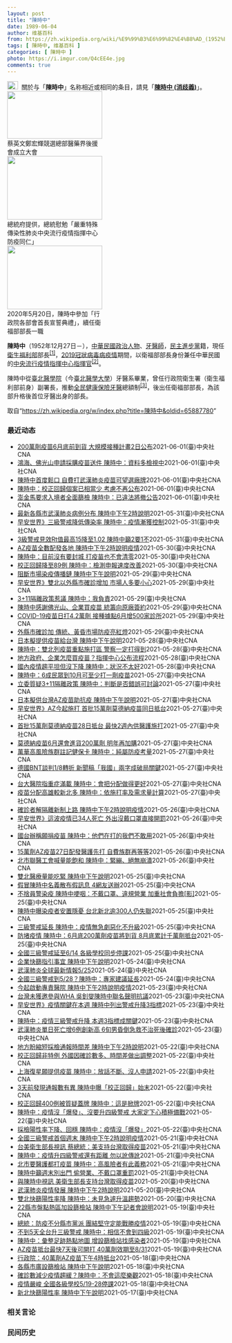 ```yaml
---
layout: post
title: "陳時中"
date: 1989-06-04
author: 维基百科
from: https://zh.wikipedia.org/wiki/%E9%99%B3%E6%99%82%E4%B8%AD_(1952%E5%B9%B4)
tags: [ 陳時中, 维基百科 ]
categories: [ 陳時中 ]
photo: https://i.imgur.com/Q4cEE4e.jpg
comments: true
---
```

<div class="mw-parser-output"><div id="noteTA-54dafe5e" class="noteTA"><div class="noteTA-group"><div data-noteta-group-source="module" data-noteta-group="Medicine"></div></div></div>
<div role="note" class="hatnote navigation-not-searchable"><a href="/wiki/Wikipedia:%E6%B6%88%E6%AD%A7%E4%B9%89" title="Wikipedia:消歧义"><img alt="Disambig gray.svg" src="//upload.wikimedia.org/wikipedia/commons/thumb/5/5f/Disambig_gray.svg/25px-Disambig_gray.svg.png" decoding="async" width="25" height="19" srcset="//upload.wikimedia.org/wikipedia/commons/thumb/5/5f/Disambig_gray.svg/38px-Disambig_gray.svg.png 1.5x, //upload.wikimedia.org/wikipedia/commons/thumb/5/5f/Disambig_gray.svg/50px-Disambig_gray.svg.png 2x" data-file-width="220" data-file-height="168"></a>&nbsp;&nbsp;關於与「<b>陳時中</b>」名称相近或相同的条目，請見「<b><a href="/wiki/%E9%99%B3%E6%99%82%E4%B8%AD_(%E6%B6%88%E6%AD%A7%E7%BE%A9)" class="mw-disambig" title="陳時中 (消歧義)">陳時中 (消歧義)</a></b>」。</div>

<div class="thumb tright"><div class="thumbinner" style="width:222px;"><a href="/wiki/File:%E9%84%AD%E5%AE%8F%E8%BC%9D%E8%88%87%E9%86%AB%E6%94%BF%E4%BA%BA%E5%A3%AB%E5%90%88%E7%85%A7.jpg" class="image"><img alt="" src="//upload.wikimedia.org/wikipedia/commons/thumb/e/e0/%E9%84%AD%E5%AE%8F%E8%BC%9D%E8%88%87%E9%86%AB%E6%94%BF%E4%BA%BA%E5%A3%AB%E5%90%88%E7%85%A7.jpg/220px-%E9%84%AD%E5%AE%8F%E8%BC%9D%E8%88%87%E9%86%AB%E6%94%BF%E4%BA%BA%E5%A3%AB%E5%90%88%E7%85%A7.jpg" decoding="async" width="220" height="110" class="thumbimage" srcset="//upload.wikimedia.org/wikipedia/commons/thumb/e/e0/%E9%84%AD%E5%AE%8F%E8%BC%9D%E8%88%87%E9%86%AB%E6%94%BF%E4%BA%BA%E5%A3%AB%E5%90%88%E7%85%A7.jpg/330px-%E9%84%AD%E5%AE%8F%E8%BC%9D%E8%88%87%E9%86%AB%E6%94%BF%E4%BA%BA%E5%A3%AB%E5%90%88%E7%85%A7.jpg 1.5x, //upload.wikimedia.org/wikipedia/commons/thumb/e/e0/%E9%84%AD%E5%AE%8F%E8%BC%9D%E8%88%87%E9%86%AB%E6%94%BF%E4%BA%BA%E5%A3%AB%E5%90%88%E7%85%A7.jpg/440px-%E9%84%AD%E5%AE%8F%E8%BC%9D%E8%88%87%E9%86%AB%E6%94%BF%E4%BA%BA%E5%A3%AB%E5%90%88%E7%85%A7.jpg 2x" data-file-width="4160" data-file-height="2080"></a>  <div class="thumbcaption"><div class="magnify"><a href="/wiki/File:%E9%84%AD%E5%AE%8F%E8%BC%9D%E8%88%87%E9%86%AB%E6%94%BF%E4%BA%BA%E5%A3%AB%E5%90%88%E7%85%A7.jpg" class="internal" title="放大"></a></div>蔡英文鄭宏輝競選總部醫藥界後援會成立大會</div></div></div>
<div class="thumb tright"><div class="thumbinner" style="width:222px;"><a href="/wiki/File:02.07_%E7%B8%BD%E7%B5%B1%E6%85%B0%E5%8B%89%E3%80%8C%E5%9A%B4%E9%87%8D%E7%89%B9%E6%AE%8A%E5%82%B3%E6%9F%93%E6%80%A7%E8%82%BA%E7%82%8E%E4%B8%AD%E5%A4%AE%E6%B5%81%E8%A1%8C%E7%96%AB%E6%83%85%E6%8C%87%E6%8F%AE%E4%B8%AD%E5%BF%83%E9%98%B2%E7%96%AB%E5%90%8C%E4%BB%81%E3%80%8D_(49500116692).jpg" class="image"><img alt="" src="//upload.wikimedia.org/wikipedia/commons/thumb/9/95/02.07_%E7%B8%BD%E7%B5%B1%E6%85%B0%E5%8B%89%E3%80%8C%E5%9A%B4%E9%87%8D%E7%89%B9%E6%AE%8A%E5%82%B3%E6%9F%93%E6%80%A7%E8%82%BA%E7%82%8E%E4%B8%AD%E5%A4%AE%E6%B5%81%E8%A1%8C%E7%96%AB%E6%83%85%E6%8C%87%E6%8F%AE%E4%B8%AD%E5%BF%83%E9%98%B2%E7%96%AB%E5%90%8C%E4%BB%81%E3%80%8D_%2849500116692%29.jpg/220px-02.07_%E7%B8%BD%E7%B5%B1%E6%85%B0%E5%8B%89%E3%80%8C%E5%9A%B4%E9%87%8D%E7%89%B9%E6%AE%8A%E5%82%B3%E6%9F%93%E6%80%A7%E8%82%BA%E7%82%8E%E4%B8%AD%E5%A4%AE%E6%B5%81%E8%A1%8C%E7%96%AB%E6%83%85%E6%8C%87%E6%8F%AE%E4%B8%AD%E5%BF%83%E9%98%B2%E7%96%AB%E5%90%8C%E4%BB%81%E3%80%8D_%2849500116692%29.jpg" decoding="async" width="220" height="147" class="thumbimage" srcset="//upload.wikimedia.org/wikipedia/commons/thumb/9/95/02.07_%E7%B8%BD%E7%B5%B1%E6%85%B0%E5%8B%89%E3%80%8C%E5%9A%B4%E9%87%8D%E7%89%B9%E6%AE%8A%E5%82%B3%E6%9F%93%E6%80%A7%E8%82%BA%E7%82%8E%E4%B8%AD%E5%A4%AE%E6%B5%81%E8%A1%8C%E7%96%AB%E6%83%85%E6%8C%87%E6%8F%AE%E4%B8%AD%E5%BF%83%E9%98%B2%E7%96%AB%E5%90%8C%E4%BB%81%E3%80%8D_%2849500116692%29.jpg/330px-02.07_%E7%B8%BD%E7%B5%B1%E6%85%B0%E5%8B%89%E3%80%8C%E5%9A%B4%E9%87%8D%E7%89%B9%E6%AE%8A%E5%82%B3%E6%9F%93%E6%80%A7%E8%82%BA%E7%82%8E%E4%B8%AD%E5%A4%AE%E6%B5%81%E8%A1%8C%E7%96%AB%E6%83%85%E6%8C%87%E6%8F%AE%E4%B8%AD%E5%BF%83%E9%98%B2%E7%96%AB%E5%90%8C%E4%BB%81%E3%80%8D_%2849500116692%29.jpg 1.5x, //upload.wikimedia.org/wikipedia/commons/thumb/9/95/02.07_%E7%B8%BD%E7%B5%B1%E6%85%B0%E5%8B%89%E3%80%8C%E5%9A%B4%E9%87%8D%E7%89%B9%E6%AE%8A%E5%82%B3%E6%9F%93%E6%80%A7%E8%82%BA%E7%82%8E%E4%B8%AD%E5%A4%AE%E6%B5%81%E8%A1%8C%E7%96%AB%E6%83%85%E6%8C%87%E6%8F%AE%E4%B8%AD%E5%BF%83%E9%98%B2%E7%96%AB%E5%90%8C%E4%BB%81%E3%80%8D_%2849500116692%29.jpg/440px-02.07_%E7%B8%BD%E7%B5%B1%E6%85%B0%E5%8B%89%E3%80%8C%E5%9A%B4%E9%87%8D%E7%89%B9%E6%AE%8A%E5%82%B3%E6%9F%93%E6%80%A7%E8%82%BA%E7%82%8E%E4%B8%AD%E5%A4%AE%E6%B5%81%E8%A1%8C%E7%96%AB%E6%83%85%E6%8C%87%E6%8F%AE%E4%B8%AD%E5%BF%83%E9%98%B2%E7%96%AB%E5%90%8C%E4%BB%81%E3%80%8D_%2849500116692%29.jpg 2x" data-file-width="2048" data-file-height="1365"></a>  <div class="thumbcaption"><div class="magnify"><a href="/wiki/File:02.07_%E7%B8%BD%E7%B5%B1%E6%85%B0%E5%8B%89%E3%80%8C%E5%9A%B4%E9%87%8D%E7%89%B9%E6%AE%8A%E5%82%B3%E6%9F%93%E6%80%A7%E8%82%BA%E7%82%8E%E4%B8%AD%E5%A4%AE%E6%B5%81%E8%A1%8C%E7%96%AB%E6%83%85%E6%8C%87%E6%8F%AE%E4%B8%AD%E5%BF%83%E9%98%B2%E7%96%AB%E5%90%8C%E4%BB%81%E3%80%8D_(49500116692).jpg" class="internal" title="放大"></a></div>總統府提供，總統慰勉「嚴重特殊傳染性肺炎中央流行疫情指揮中心防疫同仁」</div></div></div>
<div class="thumb tright"><div class="thumbinner" style="width:222px;"><a href="/wiki/File:05.20_%E7%B8%BD%E7%B5%B1%E4%B8%BB%E6%8C%81%E3%80%8C%E8%A1%8C%E6%94%BF%E9%99%A2%E5%89%AF%E9%99%A2%E9%95%B7%E6%9A%A8%E5%90%84%E9%83%A8%E6%9C%83%E9%A6%96%E9%95%B7%E5%AE%A3%E8%AA%93%E5%85%B8%E7%A6%AE%E3%80%8D-%E9%99%B3%E6%99%82%E4%B8%AD.jpg" class="image"><img alt="" src="//upload.wikimedia.org/wikipedia/commons/thumb/a/aa/05.20_%E7%B8%BD%E7%B5%B1%E4%B8%BB%E6%8C%81%E3%80%8C%E8%A1%8C%E6%94%BF%E9%99%A2%E5%89%AF%E9%99%A2%E9%95%B7%E6%9A%A8%E5%90%84%E9%83%A8%E6%9C%83%E9%A6%96%E9%95%B7%E5%AE%A3%E8%AA%93%E5%85%B8%E7%A6%AE%E3%80%8D-%E9%99%B3%E6%99%82%E4%B8%AD.jpg/220px-05.20_%E7%B8%BD%E7%B5%B1%E4%B8%BB%E6%8C%81%E3%80%8C%E8%A1%8C%E6%94%BF%E9%99%A2%E5%89%AF%E9%99%A2%E9%95%B7%E6%9A%A8%E5%90%84%E9%83%A8%E6%9C%83%E9%A6%96%E9%95%B7%E5%AE%A3%E8%AA%93%E5%85%B8%E7%A6%AE%E3%80%8D-%E9%99%B3%E6%99%82%E4%B8%AD.jpg" decoding="async" width="220" height="147" class="thumbimage" srcset="//upload.wikimedia.org/wikipedia/commons/thumb/a/aa/05.20_%E7%B8%BD%E7%B5%B1%E4%B8%BB%E6%8C%81%E3%80%8C%E8%A1%8C%E6%94%BF%E9%99%A2%E5%89%AF%E9%99%A2%E9%95%B7%E6%9A%A8%E5%90%84%E9%83%A8%E6%9C%83%E9%A6%96%E9%95%B7%E5%AE%A3%E8%AA%93%E5%85%B8%E7%A6%AE%E3%80%8D-%E9%99%B3%E6%99%82%E4%B8%AD.jpg/330px-05.20_%E7%B8%BD%E7%B5%B1%E4%B8%BB%E6%8C%81%E3%80%8C%E8%A1%8C%E6%94%BF%E9%99%A2%E5%89%AF%E9%99%A2%E9%95%B7%E6%9A%A8%E5%90%84%E9%83%A8%E6%9C%83%E9%A6%96%E9%95%B7%E5%AE%A3%E8%AA%93%E5%85%B8%E7%A6%AE%E3%80%8D-%E9%99%B3%E6%99%82%E4%B8%AD.jpg 1.5x, //upload.wikimedia.org/wikipedia/commons/thumb/a/aa/05.20_%E7%B8%BD%E7%B5%B1%E4%B8%BB%E6%8C%81%E3%80%8C%E8%A1%8C%E6%94%BF%E9%99%A2%E5%89%AF%E9%99%A2%E9%95%B7%E6%9A%A8%E5%90%84%E9%83%A8%E6%9C%83%E9%A6%96%E9%95%B7%E5%AE%A3%E8%AA%93%E5%85%B8%E7%A6%AE%E3%80%8D-%E9%99%B3%E6%99%82%E4%B8%AD.jpg/440px-05.20_%E7%B8%BD%E7%B5%B1%E4%B8%BB%E6%8C%81%E3%80%8C%E8%A1%8C%E6%94%BF%E9%99%A2%E5%89%AF%E9%99%A2%E9%95%B7%E6%9A%A8%E5%90%84%E9%83%A8%E6%9C%83%E9%A6%96%E9%95%B7%E5%AE%A3%E8%AA%93%E5%85%B8%E7%A6%AE%E3%80%8D-%E9%99%B3%E6%99%82%E4%B8%AD.jpg 2x" data-file-width="2508" data-file-height="1672"></a>  <div class="thumbcaption"><div class="magnify"><a href="/wiki/File:05.20_%E7%B8%BD%E7%B5%B1%E4%B8%BB%E6%8C%81%E3%80%8C%E8%A1%8C%E6%94%BF%E9%99%A2%E5%89%AF%E9%99%A2%E9%95%B7%E6%9A%A8%E5%90%84%E9%83%A8%E6%9C%83%E9%A6%96%E9%95%B7%E5%AE%A3%E8%AA%93%E5%85%B8%E7%A6%AE%E3%80%8D-%E9%99%B3%E6%99%82%E4%B8%AD.jpg" class="internal" title="放大"></a></div>2020年5月20日，陳時中參加「行政院各部會首長宣誓典禮」，續任衛福部部長一職</div></div></div>
<p><b>陳時中</b>（1952年12月27日<span class="useeditintro" title="Template:BLP editintro">－</span>），<a href="/wiki/%E4%B8%AD%E8%8F%AF%E6%B0%91%E5%9C%8B" title="中華民國">中華民國</a><a href="/wiki/%E6%94%BF%E6%B2%BB%E4%BA%BA%E7%89%A9" title="政治人物">政治人物</a>、<a href="/wiki/%E7%89%99%E9%86%AB%E5%B8%AB" class="mw-redirect" title="牙醫師">牙醫師</a>，<a href="/wiki/%E6%B0%91%E4%B8%BB%E9%80%B2%E6%AD%A5%E9%BB%A8" title="民主進步黨">民主進步黨</a>籍，現任<a href="/wiki/%E4%B8%AD%E8%8F%AF%E6%B0%91%E5%9C%8B%E8%A1%9B%E7%94%9F%E7%A6%8F%E5%88%A9%E9%83%A8" title="中華民國衛生福利部">衛生福利部</a>部長<sup id="cite_ref-1" class="reference"><a href="#cite_note-1">[1]</a></sup>，<a href="/wiki/2019%E5%86%A0%E7%8B%80%E7%97%85%E6%AF%92%E7%97%85%E8%87%BA%E7%81%A3%E7%96%AB%E6%83%85" title="2019冠狀病毒病臺灣疫情">2019冠狀病毒病疫情</a>期間，以衛福部部長身份兼任中華民國的<a href="/wiki/%E5%9C%8B%E5%AE%B6%E8%A1%9B%E7%94%9F%E6%8C%87%E6%8F%AE%E4%B8%AD%E5%BF%83%E4%B8%AD%E5%A4%AE%E6%B5%81%E8%A1%8C%E7%96%AB%E6%83%85%E6%8C%87%E6%8F%AE%E4%B8%AD%E5%BF%83" title="國家衛生指揮中心中央流行疫情指揮中心">中央流行疫情指揮中心</a><a href="/wiki/%E6%8C%87%E6%8F%AE%E5%AE%98" title="指揮官">指揮官</a><sup id="cite_ref-2" class="reference"><a href="#cite_note-2">[2]</a></sup>。
</p><p>陳時中從<a href="/wiki/%E8%87%BA%E5%8C%97%E9%86%AB%E5%AD%B8%E9%99%A2" class="mw-redirect" title="臺北醫學院">臺北醫學院</a>（今<a href="/wiki/%E8%87%BA%E5%8C%97%E9%86%AB%E5%AD%B8%E5%A4%A7%E5%AD%B8" title="臺北醫學大學">臺北醫學大學</a>）牙醫系畢業，曾任行政院衛生署（衛生福利部前身）副署長，推動<a href="/wiki/%E5%85%A8%E6%B0%91%E5%81%A5%E5%BA%B7%E4%BF%9D%E9%9A%AA" title="全民健康保險">全民健康保險</a><a href="/wiki/%E7%89%99%E9%86%AB" title="牙醫">牙醫</a>總額制<sup id="cite_ref-3" class="reference"><a href="#cite_note-3">[3]</a></sup>，後出任衛福部部長，為該部升格後首位牙醫出身的部長。
</p>
</div><noscript><img src="//zh.wikipedia.org/wiki/Special:CentralAutoLogin/start?type=1x1" alt="" title="" width="1" height="1" style="border: none; position: absolute;"></noscript>
<div class="printfooter">取自“<a dir="ltr" href="https://zh.wikipedia.org/w/index.php?title=陳時中&amp;oldid=65887780">https://zh.wikipedia.org/w/index.php?title=陳時中&amp;oldid=65887780</a>”</div><div id="recent-news"><h3>最近动态</h3><ul><li><a href="https://nodebe4.github.io/waimei/2021-06-01/200%E8%90%AC%E5%8A%91%E7%96%AB%E8%8B%976%E6%9C%88%E5%BA%95%E5%89%8D%E5%88%B0%E8%B2%A8-%E5%A4%A7%E8%A6%8F%E6%A8%A1%E6%8E%A5%E7%A8%AE%E8%A8%88%E7%95%AB2%E6%97%A5%E5%85%AC%E5%B8%83" title="200萬劑疫苗6月底前到貨 大規模接種計畫2日公布—— 指揮中心指揮官陳時中宣布，近日已依各縣市需求量，完成26萬劑武漢肺炎疫苗配送，因應6月底前將有200萬劑疫苗抵台，2日公布大規模接種計畫，...">200萬劑疫苗6月底前到貨 大規模接種計畫2日公布</a><time>2021-06-01</time><a class="tag">(臺)中央社CNA</a></li>
<li><a href="https://nodebe4.github.io/waimei/2021-06-01/%E9%B4%BB%E6%B5%B7-%E4%BD%9B%E5%85%89%E5%B1%B1%E7%94%B3%E8%AB%8B%E6%8E%A1%E8%B3%BC%E7%96%AB%E8%8B%97%E9%80%81%E4%BB%B6-%E9%99%B3%E6%99%82%E4%B8%AD-%E8%B3%87%E6%96%99%E5%A4%9A%E6%AA%A2%E8%A6%96%E4%B8%AD" title="鴻海、佛光山申請採購疫苗送件 陳時中：資料多檢視中—— 國內許多民間單位有意願協助購買疫苗。指揮中心指揮官陳時中6月1日表示，感謝鴻海積極辦理，相關資料送達食藥署，資料較多，正在檢視。圖為5月2...">鴻海、佛光山申請採購疫苗送件 陳時中：資料多檢視中</a><time>2021-06-01</time><a class="tag">(臺)中央社CNA</a></li>
<li><a href="https://nodebe4.github.io/waimei/2021-06-01/%E9%99%B3%E6%99%82%E4%B8%AD%E9%A6%96%E5%BA%A6%E9%AC%86%E5%8F%A3-%E8%87%AA%E8%B2%BB%E6%89%93%E6%AD%A6%E6%BC%A2%E8%82%BA%E7%82%8E%E7%96%AB%E8%8B%97%E5%8F%AF%E6%9C%9B%E9%81%B8%E5%BB%A0%E7%89%8C" title="陳時中首度鬆口 自費打武漢肺炎疫苗可望選廠牌—— 指揮中心指揮官陳時中1日首度鬆口，正在規劃開放自費接種武漢肺炎疫苗的民眾自選廠牌。（中央社檔案照片） （中央社記者張茗喧、陳婕翎、江慧珺台北1日...">陳時中首度鬆口 自費打武漢肺炎疫苗可望選廠牌</a><time>2021-06-01</time><a class="tag">(臺)中央社CNA</a></li>
<li><a href="https://nodebe4.github.io/waimei/2021-06-01/%E9%99%B3%E6%99%82%E4%B8%AD-%E6%A0%A1%E6%AD%A3%E5%9B%9E%E6%AD%B8%E5%80%8B%E6%A1%88%E5%B7%B2%E7%9B%B8%E7%95%B6%E5%B0%91-%E8%80%83%E6%85%AE%E4%B8%8D%E5%86%8D%E5%85%AC%E5%B8%83" title="陳時中：校正回歸個案已相當少 考慮不再公布—— 疫情指揮中心指揮官陳時中1日公布新增262例本土個案及5例境外移入個案，另有校正回歸本土個案65例。（指揮中心提供） （中央社記者陳婕翎、張茗喧、...">陳時中：校正回歸個案已相當少 考慮不再公布</a><time>2021-06-01</time><a class="tag">(臺)中央社CNA</a></li>
<li><a href="https://nodebe4.github.io/waimei/2021-06-01/%E6%BE%8E%E9%87%91%E9%A6%AC%E8%A6%81%E6%B1%82%E5%85%A5%E5%A2%83%E8%80%85%E5%85%A8%E9%9D%A2%E7%AF%A9%E6%AA%A2-%E9%99%B3%E6%99%82%E4%B8%AD-%E5%B7%B2%E9%81%95%E6%B3%95%E5%B0%87%E6%92%A4%E5%85%AC%E5%91%8A" title="澎金馬要求入境者全面篩檢 陳時中：已違法將撤公告—— 澎湖、金門、連江縣政府近日宣布，1日起入境民眾須全面篩檢。疫情指揮中心指揮官陳時中表示，此舉已違反傳染病防治法，將發函撤銷該公告。圖為5月2...">澎金馬要求入境者全面篩檢 陳時中：已違法將撤公告</a><time>2021-06-01</time><a class="tag">(臺)中央社CNA</a></li>
<li><a href="https://nodebe4.github.io/waimei/2021-05-31/%E6%9C%80%E6%96%B0%E5%90%84%E7%B8%A3%E5%B8%82%E6%AD%A6%E6%BC%A2%E8%82%BA%E7%82%8E%E7%97%85%E4%BE%8B%E5%88%86%E5%B8%83-%E9%99%B3%E6%99%82%E4%B8%AD%E4%B8%8B%E5%8D%882%E6%99%82%E8%AA%AA%E6%98%8E" title="最新各縣市武漢肺炎病例分布 陳時中下午2時說明—— 國內疫情延燒，中央流行疫情指揮官陳時中1日下午2時將舉行記者會說明疫情相關事宜。（中央社檔案照片） （中央社記者陳婕翎台北1日電）國內武漢肺炎...">最新各縣市武漢肺炎病例分布 陳時中下午2時說明</a><time>2021-05-31</time><a class="tag">(臺)中央社CNA</a></li>
<li><a href="https://nodebe4.github.io/waimei/2021-05-31/%E6%97%A9%E5%AE%89%E4%B8%96%E7%95%8C-%E4%B8%89%E7%B4%9A%E8%AD%A6%E6%88%92%E9%99%8D%E4%BD%8E%E5%82%B3%E6%9F%93%E7%8E%87-%E9%99%B3%E6%99%82%E4%B8%AD-%E7%96%AB%E6%83%85%E6%BC%B8%E7%8D%B2%E6%8E%A7%E5%88%B6" title="早安世界》三級警戒降低傳染率 陳時中：疫情漸獲控制—— 國內5月31日新增本土病例及校正回歸個案數都都有降低，疫情指揮官陳時中表示，全國3級警戒見效，疫情朝向可控範圍前進。圖為週一市場公休，高雄...">早安世界》三級警戒降低傳染率 陳時中：疫情漸獲控制</a><time>2021-05-31</time><a class="tag">(臺)中央社CNA</a></li>
<li><a href="https://nodebe4.github.io/waimei/2021-05-31/3%E7%B4%9A%E8%AD%A6%E6%88%92%E8%A6%8B%E6%95%88Rt%E5%80%BC%E6%9C%80%E9%AB%9815%E9%99%8D%E8%87%B31.02-%E9%99%B3%E6%99%82%E4%B8%AD%E7%B1%B22%E8%A6%811%E4%B8%8D" title="3級警戒見效Rt值最高15降至1.02 陳時中籲2要1不—— （中央社記者陳婕翎、江慧珺台北31日電）全國3級警戒作為見效，有效病例再生數Rt值2週內從最高15降至1.02。指揮中心指揮官陳時中...">3級警戒見效Rt值最高15降至1.02 陳時中籲2要1不</a><time>2021-05-31</time><a class="tag">(臺)中央社CNA</a></li>
<li><a href="https://nodebe4.github.io/waimei/2021-05-30/AZ%E7%96%AB%E8%8B%97%E5%85%A8%E6%95%B8%E9%85%8D%E7%99%BC%E5%90%84%E5%9C%B0-%E9%99%B3%E6%99%82%E4%B8%AD%E4%B8%8B%E5%8D%882%E6%99%82%E8%AA%AA%E6%98%8E%E7%96%AB%E6%83%85" title="AZ疫苗全數配發各地 陳時中下午2時說明疫情—— 疫情指揮中心指揮官陳時中31日下午2時將在記者會上說明疫情相關事宜。（中央社檔案照片） （中央社記者陳婕翎台北31日電）武漢肺炎疫情延燒，日前運...">AZ疫苗全數配發各地 陳時中下午2時說明疫情</a><time>2021-05-30</time><a class="tag">(臺)中央社CNA</a></li>
<li><a href="https://nodebe4.github.io/waimei/2021-05-30/%E9%99%B3%E6%99%82%E4%B8%AD-%E7%9B%AE%E5%89%8D%E6%B2%92%E6%9C%89%E8%A6%81%E5%B0%81%E5%9F%8E-%E6%89%93%E7%96%AB%E8%8B%97%E4%B9%9F%E4%B8%8D%E6%9C%83%E6%B8%85%E9%9B%B6" title="陳時中：目前沒有要封城 打疫苗也不會清零—— （中央社記者陳婕翎、江慧珺台北30日電）國內武漢肺炎疫情嚴峻，多縣市開始4級封城兵推，指揮中心指揮官陳時中強調，目前沒有封城計畫，打疫苗也不會讓病例...">陳時中：目前沒有要封城 打疫苗也不會清零</a><time>2021-05-30</time><a class="tag">(臺)中央社CNA</a></li>
<li><a href="https://nodebe4.github.io/waimei/2021-05-30/%E6%A0%A1%E6%AD%A3%E5%9B%9E%E6%AD%B8%E9%99%8D%E8%87%B389%E4%BE%8B-%E9%99%B3%E6%99%82%E4%B8%AD-%E6%AA%A2%E6%B8%AC%E7%94%B3%E5%A0%B1%E9%80%9F%E5%BA%A6%E6%94%B9%E5%96%84" title="校正回歸降至89例 陳時中：檢測申報速度改善—— （中央社記者陳婕翎、江慧珺台北30日電）中央流行疫情指揮中心今天宣布，國內新增355例武漢肺炎本土個案，其中89例為校正回歸個案。指揮官陳時中說...">校正回歸降至89例  陳時中：檢測申報速度改善</a><time>2021-05-30</time><a class="tag">(臺)中央社CNA</a></li>
<li><a href="https://nodebe4.github.io/waimei/2021-05-29/%E9%98%BB%E6%96%B7%E5%B8%82%E5%A0%B4%E6%9F%93%E7%96%AB%E5%82%B3%E6%92%AD%E9%8F%88-%E9%99%B3%E6%99%82%E4%B8%AD%E4%B8%8B%E5%8D%88%E8%AA%AA%E6%98%8E" title="阻斷市場染疫傳播鏈 陳時中下午說明—— （中央社記者陳婕翎台北30日電）新北市、台北市上週武漢肺炎個案數下降，但外縣市個案增加，市場染疫風險升溫，各界關注。指揮中心將如何避免市場傳播持續，指揮官...">阻斷市場染疫傳播鏈  陳時中下午說明</a><time>2021-05-29</time><a class="tag">(臺)中央社CNA</a></li>
<li><a href="https://nodebe4.github.io/waimei/2021-05-29/%E6%97%A9%E5%AE%89%E4%B8%96%E7%95%8C-%E9%9B%99%E5%8C%97%E4%BB%A5%E5%A4%96%E7%B8%A3%E5%B8%82%E7%A2%BA%E8%A8%BA%E5%A2%9E%E5%8A%A0-%E5%B8%82%E5%A0%B4%E4%BA%BA%E5%A4%9A%E8%A6%81%E5%B0%8F%E5%BF%83" title="早安世界》雙北以外縣市確診增加 市場人多要小心—— 疫情指揮官陳時中29日說，雙北以外縣市確診個案增加，尤其傳統市場和黃昏市場染疫風險有升溫趨勢，他呼籲民眾少出門、減少家庭聚會時間。圖為台北市北...">早安世界》雙北以外縣市確診增加 市場人多要小心</a><time>2021-05-29</time><a class="tag">(臺)中央社CNA</a></li>
<li><a href="https://nodebe4.github.io/waimei/2021-05-29/3+11%E9%9A%94%E9%9B%A2%E6%94%BF%E7%AD%96%E6%83%B9%E8%AD%B0-%E9%99%B3%E6%99%82%E4%B8%AD-%E6%88%91%E8%B2%A0%E8%B2%AC" title="3+11隔離政策惹議 陳時中：我負責—— （中央社記者張茗喧、江慧珺台北29日電）武漢肺炎疫情嚴峻，外界將矛頭指向機組員「3+11」隔離政策。指揮中心指揮官陳時中今天說明機組員隔離政策調整始末，...">3+11隔離政策惹議  陳時中：我負責</a><time>2021-05-29</time><a class="tag">(臺)中央社CNA</a></li>
<li><a href="https://nodebe4.github.io/waimei/2021-05-29/%E9%99%B3%E6%99%82%E4%B8%AD%E6%84%9F%E8%AC%9D%E4%BD%9B%E5%85%89%E5%B1%B1-%E4%BC%81%E6%A5%AD%E8%B2%B7%E7%96%AB%E8%8B%97-%E7%B5%B1%E7%B1%8C%E5%90%91%E5%8E%9F%E5%BB%A0%E7%B0%BD%E7%B4%84" title="陳時中感謝佛光山、企業買疫苗 統籌向原廠簽約—— 疫情指揮中心指揮官陳時中29日表示，這兩天收到許多企業或宗教團體的訊息，希望協助購買疫苗，感謝各界熱心幫忙，強調基於疫苗安全及有效性，可合作並由...">陳時中感謝佛光山、企業買疫苗 統籌向原廠簽約</a><time>2021-05-29</time><a class="tag">(臺)中央社CNA</a></li>
<li><a href="https://nodebe4.github.io/waimei/2021-05-29/COVID-19%E7%96%AB%E8%8B%97%E6%97%A5%E6%89%934.2%E8%90%AC%E5%8A%91-%E6%8E%A5%E7%A8%AE%E6%93%9A%E9%BB%9E6%E6%9C%88%E5%A2%9E500%E5%AE%B6%E8%A8%BA%E6%89%80" title="COVID-19疫苗日打4.2萬劑 接種據點6月增500家診所—— 國內疫情嚴峻，武漢肺炎疫苗接種速度加快。指揮中心指揮官陳時中29日表示，6月將再擴增500家診所作為接種據點。（中央社檔案照片...">COVID-19疫苗日打4.2萬劑 接種據點6月增500家診所</a><time>2021-05-29</time><a class="tag">(臺)中央社CNA</a></li>
<li><a href="https://nodebe4.github.io/waimei/2021-05-29/%E5%A4%96%E7%B8%A3%E5%B8%82%E7%A2%BA%E8%A8%BA%E5%8A%A0-%E5%82%B3%E7%B5%B1-%E9%BB%83%E6%98%8F%E5%B8%82%E5%A0%B4%E9%98%B2%E7%96%AB%E4%BA%AE%E7%B4%85%E7%87%88" title="外縣市確診加 傳統、黃昏市場防疫亮紅燈—— （中央社記者張茗喧、江慧珺台北29日電）國內疫情嚴峻，指揮中心指揮官陳時中今天說，近期萬華茶藝館相關個案減少，外縣市個案增加，尤其傳統、黃昏市場染疫風...">外縣市確診加  傳統、黃昏市場防疫亮紅燈</a><time>2021-05-29</time><a class="tag">(臺)中央社CNA</a></li>
<li><a href="https://nodebe4.github.io/waimei/2021-05-28/%E6%97%A5%E6%9C%AC%E6%93%AC%E6%8F%90%E4%BE%9B%E7%96%AB%E8%8B%97%E7%B5%A6%E5%8F%B0%E7%81%A3-%E9%99%B3%E6%99%82%E4%B8%AD%E4%B8%8B%E5%8D%88%E8%AA%AA%E6%98%8E" title="日本擬提供疫苗給台灣 陳時中下午說明—— 武漢肺炎肆虐全台已釀78人死，超越SARS時期死亡數，指揮中心指揮官陳時中將於下午2時說明。（中央社檔案照片） （中央社記者江慧珺台北29日電）武漢肺炎...">日本擬提供疫苗給台灣  陳時中下午說明</a><time>2021-05-28</time><a class="tag">(臺)中央社CNA</a></li>
<li><a href="https://nodebe4.github.io/waimei/2021-05-28/%E9%99%B3%E6%99%82%E4%B8%AD-%E9%9B%99%E5%8C%97%E5%88%97%E7%96%AB%E8%8B%97%E9%87%8D%E9%BB%9E%E6%96%BD%E6%89%93%E5%8D%80-%E8%AD%A6%E5%AF%9F%E4%B8%80%E5%AE%9A%E6%89%93%E5%BE%97%E5%88%B0" title="陳時中：雙北列疫苗重點施打區 警察一定打得到—— （中央社記者張茗喧、江慧珺台北28日電）最新一批AZ疫苗分配高雄比新北多，引發討論。指揮中心指揮官陳時中今天強調，雙北市一定會列為疫苗重點施打區...">陳時中：雙北列疫苗重點施打區 警察一定打得到</a><time>2021-05-28</time><a class="tag">(臺)中央社CNA</a></li>
<li><a href="https://nodebe4.github.io/waimei/2021-05-28/%E5%9C%B0%E6%96%B9%E6%94%BF%E5%BA%9C-%E4%BC%81%E6%A5%AD%E6%80%8E%E9%BA%BC%E8%B2%B7%E7%96%AB%E8%8B%97-%E6%8C%87%E6%8F%AE%E4%B8%AD%E5%BF%83%E5%85%AC%E5%B8%83%E6%B5%81%E7%A8%8B" title="地方政府、企業怎麼買疫苗？指揮中心公布流程—— 疫情指揮中心指揮官陳時中28日公布疫苗專案輸入流程，強調申請者務必是藥商，並檢送一定資料，送食藥署審查後才能使用。（指揮中心提供） （中央社記者張...">地方政府、企業怎麼買疫苗？指揮中心公布流程</a><time>2021-05-28</time><a class="tag">(臺)中央社CNA</a></li>
<li><a href="https://nodebe4.github.io/waimei/2021-05-28/%E5%9C%8B%E5%85%A7%E7%96%AB%E6%83%85%E8%B6%A8%E5%B9%B3%E5%9D%A6%E4%BD%86%E6%B2%92%E4%B8%8B%E9%99%8D-%E9%99%B3%E6%99%82%E4%B8%AD-%E7%8B%80%E6%B3%81%E4%B8%8D%E5%A4%AA%E5%A5%BD" title="國內疫情趨平坦但沒下降 陳時中：狀況不太好—— 疫情指揮中心指揮官陳時中28日表示，校正回歸後柱狀圖顯示，疫情趨向平坦，但未見下降趨勢，這狀況不太好。（指揮中心提供） （中央社記者張茗喧、江慧珺...">國內疫情趨平坦但沒下降 陳時中：狀況不太好</a><time>2021-05-28</time><a class="tag">(臺)中央社CNA</a></li>
<li><a href="https://nodebe4.github.io/waimei/2021-05-27/%E9%99%B3%E6%99%82%E4%B8%AD-6%E6%88%90%E6%B0%91%E7%9C%BE%E5%88%B010%E6%9C%88%E5%8F%AF%E8%87%B3%E5%B0%91%E6%89%93%E4%B8%80%E5%8A%91%E7%96%AB%E8%8B%97" title="陳時中：6成民眾到10月可至少打一劑疫苗—— 衛福部長陳時中28日說，若要有6成民眾施打完第一劑，估計10月可以施打完，要看疫苗供應情況，相信年底前供應量應足夠。圖為醫護人員接種疫苗。（中央社檔...">陳時中：6成民眾到10月可至少打一劑疫苗</a><time>2021-05-27</time><a class="tag">(臺)中央社CNA</a></li>
<li><a href="https://nodebe4.github.io/waimei/2021-05-27/%E7%AB%8B%E5%A7%94%E8%B3%AA%E7%96%913+11%E9%9A%94%E9%9B%A2%E6%94%BF%E7%AD%96-%E9%99%B3%E6%99%82%E4%B8%AD-%E5%88%A4%E6%96%B7%E6%98%AF%E5%90%A6%E9%8C%AF%E8%AA%A4%E5%8F%AF%E8%A8%8E%E8%AB%96" title="立委質疑3+11隔離政策 陳時中：判斷是否錯誤可討論—— （中央社記者郭建伸台北28日電）外界將本土疫情矛頭指向政府將機組員隔離改為「3+11」。衛福部長陳時中今天解釋，機組員管理原本一度趨嚴，...">立委質疑3+11隔離政策 陳時中：判斷是否錯誤可討論</a><time>2021-05-27</time><a class="tag">(臺)中央社CNA</a></li>
<li><a href="https://nodebe4.github.io/waimei/2021-05-27/%E6%97%A5%E6%9C%AC%E6%93%AC%E4%BE%9B%E5%8F%B0%E7%81%A3AZ%E7%96%AB%E8%8B%97%E5%8A%A9%E6%8A%97%E7%96%AB-%E9%99%B3%E6%99%82%E4%B8%AD%E4%B8%8B%E5%8D%88%E8%AA%AA%E6%98%8E" title="日本擬供台灣AZ疫苗助抗疫 陳時中下午說明—— （中央社記者張茗喧台北28日電）國內武漢肺炎疫情嚴峻，疫苗需求迫在眉睫，日本政府考慮提供AZ疫苗給台灣，引發關注。中央流行疫情指揮中心指揮官陳時中...">日本擬供台灣AZ疫苗助抗疫  陳時中下午說明</a><time>2021-05-27</time><a class="tag">(臺)中央社CNA</a></li>
<li><a href="https://nodebe4.github.io/waimei/2021-05-27/%E6%97%A9%E5%AE%89%E4%B8%96%E7%95%8C-AZ%E4%BB%8A%E8%B5%B7%E6%96%BD%E6%89%93-%E9%A6%96%E6%89%B915%E8%90%AC%E5%8A%91%E8%8E%AB%E5%BE%B7%E7%B4%8D%E7%96%AB%E8%8B%97%E5%90%8C%E6%97%A5%E6%8A%B5%E5%8F%B0" title="早安世界》AZ今起施打 首批15萬劑莫德納疫苗同日抵台—— 疫情指揮中心指揮官陳時中證實，15萬劑莫德納疫苗（圖）於28日下午抵台。27日配送到全台各地的新一批AZ疫苗也將在28日先供醫護及其他...">早安世界》AZ今起施打 首批15萬劑莫德納疫苗同日抵台</a><time>2021-05-27</time><a class="tag">(臺)中央社CNA</a></li>
<li><a href="https://nodebe4.github.io/waimei/2021-05-27/%E9%A6%96%E6%89%B915%E8%90%AC%E5%8A%91%E8%8E%AB%E5%BE%B7%E7%B4%8D%E7%96%AB%E8%8B%9728%E6%97%A5%E6%8A%B5%E5%8F%B0-%E6%9C%80%E5%BF%AB2%E9%80%B1%E5%85%A7%E4%BE%9B%E9%86%AB%E8%AD%B7%E6%96%BD%E6%89%93" title="首批15萬劑莫德納疫苗28日抵台 最快2週內供醫護施打—— 指揮中心指揮官陳時中27日表示，首批15萬劑莫德納疫苗28日下午3時50分運抵桃園機場。（中央社檔案照片） （中央社記者張茗喧、陳婕翎...">首批15萬劑莫德納疫苗28日抵台 最快2週內供醫護施打</a><time>2021-05-27</time><a class="tag">(臺)中央社CNA</a></li>
<li><a href="https://nodebe4.github.io/waimei/2021-05-27/%E8%8E%AB%E5%BE%B7%E7%B4%8D%E7%96%AB%E8%8B%976%E6%9C%88%E9%82%84%E6%9C%83%E9%80%B2%E8%B2%A8200%E8%90%AC%E5%8A%91-%E6%98%8E%E5%B9%B4%E5%86%8D%E5%8A%A0%E8%B3%BC" title="莫德納疫苗6月還會進貨200萬劑 明年再加購—— （中央社記者陳婕翎、張茗喧台北27日電）莫德納疫苗要來了，指揮中心指揮官陳時中今天晚間證實，15萬劑莫德納疫苗28日下午抵台，也透露6月還會再進...">莫德納疫苗6月還會進貨200萬劑 明年再加購</a><time>2021-05-27</time><a class="tag">(臺)中央社CNA</a></li>
<li><a href="https://nodebe4.github.io/waimei/2021-05-27/%E8%90%AC%E8%8F%AF%E9%AB%98%E9%A2%A8%E9%9A%AA%E6%97%8F%E7%BE%A4%E8%A8%BB%E8%A8%98%E5%81%A5%E4%BF%9D%E5%8D%A1-%E9%99%B3%E6%99%82%E4%B8%AD-%E7%B4%94%E5%B1%AC%E9%98%B2%E7%96%AB%E8%80%83%E9%87%8F" title="萬華高風險族群註記健保卡 陳時中：純屬防疫考量—— 指揮中心針對萬華高風險族群註記健保卡，遭網友質疑有侵犯隱私的疑慮；指揮官陳時中27日強調一定時間後就會依法註銷。（中央社檔案照片） （中央社記...">萬華高風險族群註記健保卡 陳時中：純屬防疫考量</a><time>2021-05-27</time><a class="tag">(臺)中央社CNA</a></li>
<li><a href="https://nodebe4.github.io/waimei/2021-05-27/%E5%BE%B7%E5%9C%8BBNT%E8%AB%87%E5%88%A41-8%E8%BD%89%E6%8A%98-%E6%96%B0%E8%81%9E%E7%A8%BF-%E6%88%91%E5%9C%8B-%E5%85%A9%E5%AD%97%E6%88%90%E7%A0%B4%E5%B1%80%E9%97%9C%E9%8D%B5" title="德國BNT談判1/8轉折 新聞稿「我國」兩字成破局關鍵—— （中央社記者陳婕翎、張茗喧台北27日電）台灣與德國BNT武漢肺炎疫苗談判至今未果，指揮中心指揮官陳時中首度透露德國BNT談判轉折，是今...">德國BNT談判1/8轉折 新聞稿「我國」兩字成破局關鍵</a><time>2021-05-27</time><a class="tag">(臺)中央社CNA</a></li>
<li><a href="https://nodebe4.github.io/waimei/2021-05-27/%E5%8F%B0%E5%A4%A7%E9%86%AB%E9%99%A2%E6%8C%87%E9%87%8D%E7%97%87%E6%BB%BF%E8%BC%89-%E9%99%B3%E6%99%82%E4%B8%AD-%E6%9C%83%E6%8A%8A%E5%88%86%E9%85%8D%E5%81%9A%E5%BE%97%E6%9B%B4%E5%A5%BD" title="台大醫院指重症滿載 陳時中：會把分配做得更好—— 台大醫院院長吳明賢26日晚間在臉書發文指出，醫療量能逼近緊繃；指揮官陳時中表示：「台大辛苦了，抗疫是大家一起的事。」並說會把分配做得更好。（中央...">台大醫院指重症滿載 陳時中：會把分配做得更好</a><time>2021-05-27</time><a class="tag">(臺)中央社CNA</a></li>
<li><a href="https://nodebe4.github.io/waimei/2021-05-27/%E7%96%AB%E8%8B%97%E5%88%86%E9%85%8D%E9%AB%98%E9%9B%84%E8%BC%83%E6%96%B0%E5%8C%97%E5%A4%9A-%E9%99%B3%E6%99%82%E4%B8%AD-%E4%BE%9D%E6%96%BD%E6%89%93%E7%8E%87%E5%8F%8A%E9%9C%80%E6%B1%82%E9%87%8F%E8%A8%88%E7%AE%97" title="疫苗分配高雄較新北多 陳時中：依施打率及需求量計算—— （中央社記者陳婕翎、張茗喧台北27日電）41萬劑AZ武漢肺炎疫苗今天起分2階段配送，首波配送15萬劑供第一線醫護、防疫人員使用，指揮中心指...">疫苗分配高雄較新北多 陳時中：依施打率及需求量計算</a><time>2021-05-27</time><a class="tag">(臺)中央社CNA</a></li>
<li><a href="https://nodebe4.github.io/waimei/2021-05-26/%E7%A2%BA%E8%A8%BA%E8%80%85%E8%A7%A3%E9%9A%94%E9%9B%A2%E6%96%B0%E5%88%B6%E4%B8%8A%E8%B7%AF-%E9%99%B3%E6%99%82%E4%B8%AD%E4%B8%8B%E5%8D%882%E6%99%82%E8%AA%AA%E6%98%8E%E7%96%AB%E6%83%85" title="確診者解隔離新制上路 陳時中下午2時說明疫情—— 疫情指揮中心指揮官陳時中27日下午2時將在記者會說明疫情相關事宜。（中央社檔案照片） （中央社網站27日電）國內武漢肺炎（COVID-19）疫情...">確診者解隔離新制上路 陳時中下午2時說明疫情</a><time>2021-05-26</time><a class="tag">(臺)中央社CNA</a></li>
<li><a href="https://nodebe4.github.io/waimei/2021-05-26/%E6%97%A9%E5%AE%89%E4%B8%96%E7%95%8C-%E9%80%99%E6%B3%A2%E7%96%AB%E6%83%85%E5%B7%B234%E4%BA%BA%E6%AD%BB%E4%BA%A1-%E5%A4%96%E5%87%BA%E6%B2%92%E6%88%B4%E5%8F%A3%E7%BD%A9%E7%9B%B4%E6%8E%A5%E9%96%8B%E7%BD%B0" title="早安世界》這波疫情已34人死亡 外出沒戴口罩直接開罰—— 疫情指揮中心26日再宣布633個本土病例、11例死亡，指揮官陳時中並公布強化防疫5大措施，包括民眾外出若沒戴口罩將直接開罰，不再勸導。圖...">早安世界》這波疫情已34人死亡 外出沒戴口罩直接開罰</a><time>2021-05-26</time><a class="tag">(臺)中央社CNA</a></li>
<li><a href="https://nodebe4.github.io/waimei/2021-05-26/%E5%9C%8B%E5%8F%B0%E8%BE%A6%E7%A8%B1%E9%A1%98%E6%8D%90%E7%96%AB%E8%8B%97-%E9%99%B3%E6%99%82%E4%B8%AD-%E4%BB%96%E5%80%91%E5%9C%A8%E6%89%93%E7%9A%84%E6%88%91%E5%80%91%E4%B8%8D%E6%95%A2%E7%94%A8" title="國台辦稱願捐疫苗 陳時中：他們在打的我們不敢用—— （中央社記者陳婕翎、張茗喧、江慧珺台北26日電）COVID-19疫苗議題受關注，中國大陸國台辦表示，若沒有人為政治障礙，捐贈台灣將不成問題。疫...">國台辦稱願捐疫苗 陳時中：他們在打的我們不敢用</a><time>2021-05-26</time><a class="tag">(臺)中央社CNA</a></li>
<li><a href="https://nodebe4.github.io/waimei/2021-05-26/15%E8%90%AC%E5%8A%91AZ%E7%96%AB%E8%8B%9727%E6%97%A5%E9%85%8D%E7%99%BC%E9%86%AB%E8%AD%B7%E5%85%88%E6%89%93-%E8%87%AA%E8%B2%BB%E6%97%8F%E7%BE%A4%E5%86%8D%E7%AD%89%E7%AD%89" title="15萬劑AZ疫苗27日配發醫護先打 自費族群再等等—— （中央社記者張茗喧、陳婕翎、江慧珺台北26日電）最新到貨41萬劑AZ的武漢肺炎疫苗預計今晚完成檢驗封緘，指揮中心指揮官陳時中表示，明天將配...">15萬劑AZ疫苗27日配發醫護先打 自費族群再等等</a><time>2021-05-26</time><a class="tag">(臺)中央社CNA</a></li>
<li><a href="https://nodebe4.github.io/waimei/2021-05-26/%E5%8C%97%E5%B8%82%E8%81%AF%E9%86%AB%E5%B7%A5%E6%9C%83%E5%96%8A%E9%87%8F%E8%83%BD%E9%A3%BD%E5%92%8C-%E9%99%B3%E6%99%82%E4%B8%AD-%E7%B7%8A%E7%B9%83-%E7%B5%95%E7%84%A1%E5%B4%A9%E6%BD%B0" title="北市聯醫工會喊量能飽和 陳時中：緊繃、絕無崩潰—— 疫情指揮中心指揮官陳中26日坦言，目前醫療量能確實非常緊張，但絕無崩潰。（中央社檔案照片） （中央社記者張茗喧、陳婕翎、江慧珺台北26日電）國...">北市聯醫工會喊量能飽和 陳時中：緊繃、絕無崩潰</a><time>2021-05-26</time><a class="tag">(臺)中央社CNA</a></li>
<li><a href="https://nodebe4.github.io/waimei/2021-05-25/%E9%9B%99%E5%8C%97%E9%86%AB%E7%99%82%E9%87%8F%E8%83%BD%E5%90%83%E7%B7%8A-%E9%99%B3%E6%99%82%E4%B8%AD%E4%B8%8B%E5%8D%88%E8%AA%AA%E6%98%8E" title="雙北醫療量能吃緊 陳時中下午說明—— 國內武漢肺炎疫情升溫，北市聯醫工會發文向社會求助，急診、病床爆滿，基層不堪負荷。圖為台北市立聯合醫院忠孝院區快篩站。（中央社檔案照片） （中央社記者陳婕翎台...">雙北醫療量能吃緊  陳時中下午說明</a><time>2021-05-25</time><a class="tag">(臺)中央社CNA</a></li>
<li><a href="https://nodebe4.github.io/waimei/2021-05-25/%E5%81%87%E5%86%92%E9%99%B3%E6%99%82%E4%B8%AD%E5%90%8D%E7%BE%A9%E6%95%A3%E5%B8%83%E5%81%87%E8%A8%8A%E6%81%AF-4%E7%B6%B2%E5%8F%8B%E9%80%81%E8%BE%A6" title="假冒陳時中名義散布假訊息 4網友送辦—— 網路流竄假冒指揮中心指揮官陳時中發言等不實訊息，調查局已將4名散布假訊息的網友移送地檢署偵辦。（示意圖／圖取自Pixabay圖庫） （中央社記者蕭博文台...">假冒陳時中名義散布假訊息 4網友送辦</a><time>2021-05-25</time><a class="tag">(臺)中央社CNA</a></li>
<li><a href="https://nodebe4.github.io/waimei/2021-05-25/%E4%B8%8D%E6%8D%A8%E5%93%A1%E8%AD%A6%E6%9F%93%E7%96%AB-%E9%99%B3%E6%99%82%E4%B8%AD%E5%93%BD%E5%92%BD-%E4%B8%8D%E6%88%B4%E5%8F%A3%E7%BD%A9-%E9%81%95%E8%A6%8F%E7%87%9F%E6%A5%AD-%E5%8A%A0%E9%87%8D%E7%A4%BE%E6%9C%83%E8%B2%A0%E6%93%94-%E5%BD%B1" title="不捨員警染疫 陳時中哽咽：不戴口罩、違規營業 加重社會負擔[影]—— 疫情指揮中心指揮官陳時中（中）25日在疫情記者會結束前哽咽，重批仍有人不戴口罩，或八大行業偷偷營業，是加重社會負擔，應好好檢...">不捨員警染疫 陳時中哽咽：不戴口罩、違規營業 加重社會負擔[影]</a><time>2021-05-25</time><a class="tag">(臺)中央社CNA</a></li>
<li><a href="https://nodebe4.github.io/waimei/2021-05-25/%E9%99%B3%E6%99%82%E4%B8%AD%E6%9B%9D%E6%9F%93%E7%96%AB%E8%80%85%E5%AE%89%E7%BD%AE%E9%9A%B1%E6%86%82-%E5%8F%B0%E5%8C%97%E6%96%B0%E5%8C%97%E9%80%BE300%E4%BA%BA%E4%BB%8D%E5%A4%B1%E8%81%AF" title="陳時中曝染疫者安置隱憂 台北新北逾300人仍失聯—— 指揮官陳時中25日坦言，雙北市安置量能雖有所提升，但至今仍有超過300人失聯。圖為新北市21日徵用飯店為集中檢疫中心。（新北衛生局提供） （...">陳時中曝染疫者安置隱憂 台北新北逾300人仍失聯</a><time>2021-05-25</time><a class="tag">(臺)中央社CNA</a></li>
<li><a href="https://nodebe4.github.io/waimei/2021-05-25/%E4%B8%89%E7%B4%9A%E8%AD%A6%E6%88%92%E5%BB%B6%E9%95%B7-%E9%99%B3%E6%99%82%E4%B8%AD-%E7%96%AB%E6%83%85%E7%84%A1%E6%80%A5%E5%8A%87%E6%83%A1%E5%8C%96%E4%B8%8D%E5%8D%87%E7%B4%9A" title="三級警戒延長 陳時中：疫情無急劇惡化不升級—— 全國第3級警戒延長至6月14日，指揮官陳時中強調疫情無急劇惡化，暫無升級規劃。圖為民眾外出戴護目鏡、口罩防疫。中央社記者裴禛攝 110年5月25日...">三級警戒延長  陳時中：疫情無急劇惡化不升級</a><time>2021-05-25</time><a class="tag">(臺)中央社CNA</a></li>
<li><a href="https://nodebe4.github.io/waimei/2021-05-25/%E9%98%B2%E5%A0%B5%E7%96%AB%E6%83%85-%E9%99%B3%E6%99%82%E4%B8%AD-6%E6%9C%88%E5%BA%95200%E8%90%AC%E5%8A%91%E7%96%AB%E8%8B%97%E5%B0%87%E5%88%B0%E8%B2%A8-8%E6%9C%88%E5%BA%95%E7%B4%AF%E8%A8%88%E5%8D%83%E8%90%AC%E5%8A%91%E6%8A%B5%E5%8F%B0" title="防堵疫情 陳時中：6月底200萬劑疫苗將到貨 8月底累計千萬劑抵台—— 指揮官陳時中25日宣布，預計6月將有200萬劑武漢肺炎疫苗到貨。圖為醫護人員接種疫苗。（中央社檔案照片） （中央社記者張茗...">防堵疫情 陳時中：6月底200萬劑疫苗將到貨 8月底累計千萬劑抵台</a><time>2021-05-25</time><a class="tag">(臺)中央社CNA</a></li>
<li><a href="https://nodebe4.github.io/waimei/2021-05-25/%E5%85%A8%E5%9C%8B%E4%B8%89%E7%B4%9A%E8%AD%A6%E6%88%92%E5%BB%B6%E8%87%B36-14-%E5%90%84%E7%B4%9A%E5%AD%B8%E6%A0%A1%E5%90%8C%E6%AD%A5%E5%81%9C%E8%AA%B2" title="全國三級警戒延至6/14 各級學校同步停課—— 因應全國疫情延燒，中央流行疫情指揮中心指揮官陳時中5月25日宣布，全國第3級警戒延長至6月14日。圖為17日上班時間，台北捷運忠孝復興站通勤人潮大...">全國三級警戒延至6/14 各級學校同步停課</a><time>2021-05-25</time><a class="tag">(臺)中央社CNA</a></li>
<li><a href="https://nodebe4.github.io/waimei/2021-05-24/%E4%BC%81%E6%A5%AD%E5%BF%AB%E7%AF%A9%E6%8C%87%E5%BC%95%E4%BA%8B%E5%AE%9C-%E9%99%B3%E6%99%82%E4%B8%AD%E4%B8%8B%E5%8D%88%E8%AA%AA%E6%98%8E" title="企業快篩指引事宜 陳時中下午說明—— 國內武漢肺炎疫情升溫，不少企業盼採購快篩試劑確保員工安全。指揮中心24日下午討論指引制定有初步方向，力拚本週完成，指揮官陳時中25日下午召開記者會說明。（中...">企業快篩指引事宜 陳時中下午說明</a><time>2021-05-24</time><a class="tag">(臺)中央社CNA</a></li>
<li><a href="https://nodebe4.github.io/waimei/2021-05-24/%E6%AD%A6%E6%BC%A2%E8%82%BA%E7%82%8E%E5%85%A8%E7%90%83%E6%9C%80%E6%96%B0%E6%83%85%E5%A0%B15-25" title="武漢肺炎全球最新情報5/25—— 國內連續10天單日本土病例破百例，指揮中心指揮官陳時中24日表示，校正回歸後，疫情還在高峰期，研議延長三級警戒。圖為24日上班時間，台北捷運站人潮明顯減少。中央...">武漢肺炎全球最新情報5/25</a><time>2021-05-24</time><a class="tag">(臺)中央社CNA</a></li>
<li><a href="https://nodebe4.github.io/waimei/2021-05-24/%E5%85%A8%E5%9C%8B%E4%B8%89%E7%B4%9A%E8%AD%A6%E6%88%92%E5%88%B05-28-%E9%99%B3%E6%99%82%E4%B8%AD-%E5%B0%88%E5%AE%B6%E5%BB%BA%E8%AD%B0%E5%BB%B6%E9%95%B7" title="全國三級警戒到5/28？陳時中：專家建議延長—— 全國三級警戒至5月28日，指揮中心指揮官陳時中表示，專家建議正在研議延長。圖為24日台北捷運。（中央社檔案照片） （中央社記者陳婕翎、江慧珺、汪...">全國三級警戒到5/28？陳時中：專家建議延長</a><time>2021-05-24</time><a class="tag">(臺)中央社CNA</a></li>
<li><a href="https://nodebe4.github.io/waimei/2021-05-23/%E4%BB%8A%E8%B5%B7%E5%95%9F%E5%8B%95%E5%B0%88%E8%B2%AC%E9%86%AB%E9%99%A2-%E9%99%B3%E6%99%82%E4%B8%AD%E4%B8%8B%E5%8D%882%E6%99%82%E8%AA%AA%E6%98%8E%E7%96%AB%E6%83%85" title="今起啟動專責醫院 陳時中下午2時說明疫情—— 疫情升溫，指揮中心24日起啟用第一批次專責醫院專收確診者、清空其他患者，保留醫療量能，指揮官陳時中下午記者會將說明疫情相關事宜。圖為北市萬華區快篩站...">今起啟動專責醫院 陳時中下午2時說明疫情</a><time>2021-05-23</time><a class="tag">(臺)中央社CNA</a></li>
<li><a href="https://nodebe4.github.io/waimei/2021-05-23/%E5%8F%B0%E7%81%A3%E6%9C%AA%E7%8D%B2%E9%82%80%E5%8F%83%E8%88%87WHA-%E5%90%B3%E9%87%97%E7%87%AE%E9%99%B3%E6%99%82%E4%B8%AD%E8%81%AF%E5%90%8D%E8%81%B2%E6%98%8E%E6%8A%97%E8%AD%B0" title="台灣未獲邀參與WHA 吳釗燮陳時中聯名聲明抗議—— 世界衛生大會（WHA）5月24日將開幕，駐日內瓦辦事處5月20日在聯合國歐洲總部前廣場設立台灣藍鵲大型打卡框，並廣邀各界合影支持台灣。（駐日內...">台灣未獲邀參與WHA 吳釗燮陳時中聯名聲明抗議</a><time>2021-05-23</time><a class="tag">(臺)中央社CNA</a></li>
<li><a href="https://nodebe4.github.io/waimei/2021-05-23/%E6%97%A9%E5%AE%89%E4%B8%96%E7%95%8C-%E7%96%AB%E6%83%85%E9%97%9C%E9%8D%B5%E5%9C%A8%E6%9C%AC%E9%80%B1-%E9%99%B3%E6%99%82%E4%B8%AD%E5%88%97%E5%87%BA%E8%AD%A6%E6%88%92%E5%8D%87%E9%99%8D3%E6%8C%87%E6%A8%99" title="早安世界》疫情關鍵在本週 陳時中列出警戒升降3指標—— 中央流行疫情指揮中心宣布，23日新增287例本土病例、3例境外移入，另有170例校正回歸個案。（中央社製圖） 今晨最新 白俄羅斯令客機迫降...">早安世界》疫情關鍵在本週 陳時中列出警戒升降3指標</a><time>2021-05-23</time><a class="tag">(臺)中央社CNA</a></li>
<li><a href="https://nodebe4.github.io/waimei/2021-05-23/%E9%99%B3%E6%99%82%E4%B8%AD-%E7%96%AB%E6%83%85%E4%B8%89%E7%B4%9A%E8%AD%A6%E6%88%92%E5%8D%87%E9%99%8D-%E6%9C%AC%E9%80%B13%E6%8C%87%E6%A8%99%E6%88%90%E9%97%9C%E9%8D%B5" title="陳時中：疫情三級警戒升降 本週3指標成關鍵—— 國內武漢肺炎（2019冠狀病毒疾病，COVID-19）疫情升溫，全國進入第3級防疫警戒，雙北市公園多數設施暫時封閉，23日有民眾到沒有封鎖的公共區...">陳時中：疫情三級警戒升降 本週3指標成關鍵</a><time>2021-05-23</time><a class="tag">(臺)中央社CNA</a></li>
<li><a href="https://nodebe4.github.io/waimei/2021-05-23/%E6%AD%A6%E6%BC%A2%E8%82%BA%E7%82%8E%E5%96%AE%E6%97%A5%E6%AD%BB%E4%BA%A1%E5%A2%9E6%E4%BE%8B%E5%89%B5%E6%96%B0%E9%AB%98-6%E6%97%AC%E7%94%B7%E6%98%8F%E5%80%92%E6%80%A5%E6%95%91%E4%B8%8D%E6%B2%BB%E6%AD%BB%E5%BE%8C%E7%A2%BA%E8%A8%BA" title="武漢肺炎單日死亡增6例創新高 6旬男昏倒急救不治死後確診—— 台灣23日新增6例死亡個案創單日新高。疫情指揮中心指揮官陳時中23日說明，死亡個案年齡介於50多歲至80多歲，死亡日介於20日至21...">武漢肺炎單日死亡增6例創新高 6旬男昏倒急救不治死後確診</a><time>2021-05-23</time><a class="tag">(臺)中央社CNA</a></li>
<li><a href="https://nodebe4.github.io/waimei/2021-05-22/%E5%9C%B0%E6%96%B9%E7%9B%BC%E7%B8%AE%E7%9F%AD%E6%8E%A1%E6%AA%A2%E9%80%9A%E5%A0%B1%E6%99%82%E9%96%93%E5%B7%AE-%E9%99%B3%E6%99%82%E4%B8%AD%E4%B8%8B%E5%8D%882%E6%99%82%E8%AA%AA%E6%98%8E" title="地方盼縮短採檢通報時間差 陳時中下午2時說明—— 400例本土病例23日「校正回歸」至16日到21日確診數，地方盼修改現行制度，縮短採檢至公布時間差，指揮官陳時中24日下午將在記者會說明疫情相關...">地方盼縮短採檢通報時間差 陳時中下午2時說明</a><time>2021-05-22</time><a class="tag">(臺)中央社CNA</a></li>
<li><a href="https://nodebe4.github.io/waimei/2021-05-22/%E6%A0%A1%E6%AD%A3%E5%9B%9E%E6%AD%B8%E9%9D%9E%E7%89%B9%E4%BE%8B-%E5%A4%96%E5%9C%8B%E5%9B%A0%E7%A2%BA%E8%A8%BA%E6%95%B8%E5%A4%9A-%E6%99%82%E9%96%93%E5%B7%AE%E5%81%9A%E5%87%BA%E8%AA%BF%E6%95%B4" title="校正回歸非特例 外國因確診數多、時間差做出調整—— 中央流行疫情指揮中心指揮官陳時中22日宣布，有400例本土個案為校正回歸16至21日各日個案。（指揮中心提供） （中央社記者林育立柏林22日專...">校正回歸非特例 外國因確診數多、時間差做出調整</a><time>2021-05-22</time><a class="tag">(臺)中央社CNA</a></li>
<li><a href="https://nodebe4.github.io/waimei/2021-05-22/%E4%B8%8A%E6%B5%B7%E5%BE%A9%E6%98%9F%E9%A1%98%E6%8F%90%E4%BE%9B%E7%96%AB%E8%8B%97-%E9%99%B3%E6%99%82%E4%B8%AD-%E6%94%BE%E8%A9%B1%E4%B8%8D%E6%96%B7-%E6%B2%92%E4%BA%BA%E7%94%B3%E8%AB%8B" title="上海復星願提供疫苗 陳時中：放話不斷、沒人申請—— （中央社記者張茗喧台北22日電）國內武漢肺炎疫情嚴峻，和BioNTech合作的中國上海復星醫藥集團表示願意提供疫苗給台灣。指揮中心指揮官陳時中...">上海復星願提供疫苗  陳時中：放話不斷、沒人申請</a><time>2021-05-22</time><a class="tag">(臺)中央社CNA</a></li>
<li><a href="https://nodebe4.github.io/waimei/2021-05-22/3%E5%A4%A9%E5%89%8D%E7%99%BC%E7%8F%BE%E9%80%9A%E5%A0%B1%E6%95%B8%E6%9C%89%E7%95%B0-%E9%99%B3%E6%99%82%E4%B8%AD%E6%9B%9D-%E6%A0%A1%E6%AD%A3%E5%9B%9E%E6%AD%B8-%E5%A7%8B%E6%9C%AB" title="3天前發現通報數有異 陳時中曝「校正回歸」始末—— （中央社記者張茗喧台北22日電）國內今天首度出現400例校正回歸的武漢肺炎本土病例，引發網友熱議。疫情指揮中心指揮官陳時中晚間坦言，他們3天前...">3天前發現通報數有異 陳時中曝「校正回歸」始末</a><time>2021-05-22</time><a class="tag">(臺)中央社CNA</a></li>
<li><a href="https://nodebe4.github.io/waimei/2021-05-22/%E6%A0%A1%E6%AD%A3%E5%9B%9E%E6%AD%B8400%E4%BE%8B%E8%A2%AB%E8%B3%AA%E7%96%91%E8%93%8B%E7%89%8C-%E9%99%B3%E6%99%82%E4%B8%AD-%E9%80%99%E6%98%AF%E6%8E%80%E7%89%8C" title="校正回歸400例被質疑蓋牌 陳時中：這是掀牌—— 疫情指揮中心22日宣布有400例本土個案為校正回歸16至21日個案，被外界質疑「蓋牌」。指揮中心指揮官陳時中強調，這是「掀牌」，校正每日正確病例...">校正回歸400例被質疑蓋牌 陳時中：這是掀牌</a><time>2021-05-22</time><a class="tag">(臺)中央社CNA</a></li>
<li><a href="https://nodebe4.github.io/waimei/2021-05-22/%E9%99%B3%E6%99%82%E4%B8%AD-%E7%96%AB%E6%83%85%E6%B2%92-%E7%88%86%E7%99%BC-%E6%B2%92%E8%A6%81%E5%8D%87%E5%9B%9B%E7%B4%9A%E8%AD%A6%E6%88%92-%E5%A4%A7%E5%AE%B6%E5%AE%9A%E4%B8%8B%E5%BF%83%E7%A9%8D%E6%A5%B5%E5%82%99%E6%88%B0" title="陳時中：疫情沒「爆發」、沒要升四級警戒 大家定下心積極備戰—— 武漢肺炎（2019冠狀病毒疾病，COVID-19）本土疫情持續升溫，中央流行疫情指揮中心呼籲民眾週末別出門。台北街頭22日車潮減少...">陳時中：疫情沒「爆發」、沒要升四級警戒 大家定下心積極備戰</a><time>2021-05-22</time><a class="tag">(臺)中央社CNA</a></li>
<li><a href="https://nodebe4.github.io/waimei/2021-05-22/%E6%8E%A1%E6%AA%A2%E9%99%BD%E6%80%A7%E7%8E%87%E4%B8%8B%E9%99%8D-%E5%9B%9E%E7%A9%A9-%E9%99%B3%E6%99%82%E4%B8%AD-%E7%96%AB%E6%83%85%E6%B2%92-%E7%88%86%E7%99%BC" title="採檢陽性率下降、回穩 陳時中：疫情沒「爆發」—— 中央流行疫情指揮中心指揮官陳時中22日表示，目前台北市萬華區及周邊熱區篩檢陽性率都沒有再升高，這2天已經維持平穩。圖為19日萬華區剝皮寮快篩站民...">採檢陽性率下降、回穩 陳時中：疫情沒「爆發」</a><time>2021-05-22</time><a class="tag">(臺)中央社CNA</a></li>
<li><a href="https://nodebe4.github.io/waimei/2021-05-21/%E5%85%A8%E5%9C%8B%E4%B8%89%E7%B4%9A%E8%AD%A6%E6%88%92%E9%A6%96%E5%80%8B%E9%80%B1%E6%9C%AB-%E9%99%B3%E6%99%82%E4%B8%AD%E4%B8%8B%E5%8D%882%E6%99%82%E8%AA%AA%E6%98%8E%E7%96%AB%E6%83%85" title="全國三級警戒首個週末 陳時中下午2時說明疫情—— 全國升級第三級警戒後迎來第一個週末假期，陳時中21日表示，這週末對防疫具關鍵意義。（指揮中心提供） （中央社記者張茗喧台北22日電）武漢肺炎（2...">全國三級警戒首個週末 陳時中下午2時說明疫情</a><time>2021-05-21</time><a class="tag">(臺)中央社CNA</a></li>
<li><a href="https://nodebe4.github.io/waimei/2021-05-21/%E5%8F%B0%E7%BE%8E%E8%A1%9B%E7%94%9F%E9%83%A8%E9%95%B7%E8%A6%96%E8%A8%8A-%E8%94%A1%E7%B8%BD%E7%B5%B1-%E7%BE%8E%E6%94%AF%E6%8C%81%E5%8F%B0%E7%81%A3%E5%8F%96%E5%BE%97%E7%96%AB%E8%8B%97" title="台美衛生部長視訊 蔡總統：美支持台灣取得疫苗—— （中央社記者溫貴香台北21日電）美國衛生部長貝塞拉今天與衛福部長陳時中舉行視訊會議，總統蔡英文今天表示，貝塞拉表達了美國的兩點支持：支持台灣取得...">台美衛生部長視訊  蔡總統：美支持台灣取得疫苗</a><time>2021-05-21</time><a class="tag">(臺)中央社CNA</a></li>
<li><a href="https://nodebe4.github.io/waimei/2021-05-21/%E9%99%B3%E6%99%82%E4%B8%AD-%E7%96%AB%E6%83%85%E5%8D%87%E5%9B%9B%E7%B4%9A%E8%AD%A6%E6%88%92%E9%82%84%E6%9C%89%E8%B7%9D%E9%9B%A2-%E5%8B%BF%E4%BB%A5%E8%A8%9B%E5%82%B3%E8%A8%9B" title="陳時中：疫情升四級警戒還有距離 勿以訛傳訛—— 國內武漢肺炎疫情嚴峻，外界頻傳將升級第四級警戒。指揮中心指揮官陳時中21日強調，距離升級第四級還有段距離。（中央社檔案照片） （中央社記者張茗喧、...">陳時中：疫情升四級警戒還有距離 勿以訛傳訛</a><time>2021-05-21</time><a class="tag">(臺)中央社CNA</a></li>
<li><a href="https://nodebe4.github.io/waimei/2021-05-21/%E5%8C%97%E5%B8%82%E8%A6%81%E9%86%AB%E8%AD%B7%E9%83%BD%E6%89%93%E7%96%AB%E8%8B%97-%E9%99%B3%E6%99%82%E4%B8%AD-%E9%AB%98%E9%A2%A8%E9%9A%AA%E8%80%85%E6%9C%89%E6%AD%A4%E7%BE%A9%E5%8B%99" title="北市要醫護都打疫苗 陳時中：高風險者有此義務—— （中央社記者張茗喧、江慧珺台北21日電）武漢肺炎疫情嚴峻，身處疫情熱區的台北市長柯文哲昨天要求所有醫護都必須接種。疫情指揮中心指揮官陳時中今天表...">北市要醫護都打疫苗 陳時中：高風險者有此義務</a><time>2021-05-21</time><a class="tag">(臺)中央社CNA</a></li>
<li><a href="https://nodebe4.github.io/waimei/2021-05-21/%E9%99%B3%E6%99%82%E4%B8%AD%E7%B1%B2%E9%80%B1%E6%9C%AB%E5%88%A5%E5%87%BA%E9%96%80-%E5%81%B7%E7%87%9F%E6%A5%AD-%E4%B8%8D%E6%88%B4%E5%8F%A3%E7%BD%A9%E9%87%8D%E7%BD%B0" title="陳時中籲週末別出門 偷營業、不戴口罩重罰—— 武漢肺炎本土疫情嚴峻，中央流行疫情指揮中心指揮官陳時中21日呼籲民眾週末沒必要別出門。（中央社檔案照片） （中央社記者張茗喧、江慧珺台北21日電）武...">陳時中籲週末別出門 偷營業、不戴口罩重罰</a><time>2021-05-21</time><a class="tag">(臺)中央社CNA</a></li>
<li><a href="https://nodebe4.github.io/waimei/2021-05-20/%E8%88%87%E9%99%B3%E6%99%82%E4%B8%AD%E8%A6%96%E8%A8%8A-%E7%BE%8E%E8%A1%9B%E7%94%9F%E9%83%A8%E9%95%B7%E6%94%AF%E6%8C%81%E5%8F%B0%E7%81%A3%E5%8F%96%E5%BE%97%E7%96%AB%E8%8B%97" title="與陳時中視訊 美衛生部長支持台灣取得疫苗—— 美國衛生部長貝塞拉（右）20日與衛福部長陳時中（左）舉行視訊會議，雙方就疫情與全球衛生議題交換意見。（圖取自twitter.com/HHS_Glob...">與陳時中視訊 美衛生部長支持台灣取得疫苗</a><time>2021-05-20</time><a class="tag">(臺)中央社CNA</a></li>
<li><a href="https://nodebe4.github.io/waimei/2021-05-20/%E6%AD%A6%E6%BC%A2%E8%82%BA%E7%82%8E%E7%96%AB%E6%83%85%E7%99%BC%E5%B1%95-%E9%99%B3%E6%99%82%E4%B8%AD%E4%B8%8B%E5%8D%882%E6%99%82%E8%AA%AA%E6%98%8E" title="武漢肺炎疫情發展 陳時中下午2時說明—— （中央社記者張茗喧、江慧珺台北21日電）全台武漢肺炎疫情升至第3級警戒，連續數日本土確診個案數破百例，中央流行疫情指揮中心指揮官陳時中今天下午2時將召開...">武漢肺炎疫情發展 陳時中下午2時說明</a><time>2021-05-20</time><a class="tag">(臺)中央社CNA</a></li>
<li><a href="https://nodebe4.github.io/waimei/2021-05-20/%E9%9B%99%E5%8C%97%E5%BF%AB%E7%AF%A9%E9%99%BD%E6%80%A7%E7%8E%87%E9%99%8D-%E9%99%B3%E6%99%82%E4%B8%AD-%E6%9C%AA%E8%A6%8B%E6%80%A5%E9%81%BD%E5%8D%87%E6%BA%AB%E8%B6%A8%E5%8B%A2" title="雙北快篩陽性率降 陳時中：未見急遽升溫趨勢—— 疫情指揮中心指揮官陳時中20日表示，雙北市快篩站陽性率連日下降，且單日新增病例控制在200至300例，顯示疫情未見急遽升溫趨勢。圖為15日上午剝皮...">雙北快篩陽性率降 陳時中：未見急遽升溫趨勢</a><time>2021-05-20</time><a class="tag">(臺)中央社CNA</a></li>
<li><a href="https://nodebe4.github.io/waimei/2021-05-19/22%E7%B8%A3%E5%B8%82%E7%9B%A4%E9%BB%9E%E7%86%B1%E5%8D%80%E5%8A%A0%E8%A8%AD%E7%AF%A9%E6%AA%A2%E7%AB%99-%E9%99%B3%E6%99%82%E4%B8%AD%E4%B8%8B%E5%8D%88%E8%A8%98%E8%80%85%E6%9C%83%E8%AA%AA%E6%98%8E" title="22縣市盤點熱區加設篩檢站 陳時中下午記者會說明—— 中央流行疫情指揮中心指揮官陳時中20日下午將舉行記者會說明疫情相關事宜。（中央社檔案照片） （中央社記者陳婕翎台北20日電）國內武漢肺炎疫情...">22縣市盤點熱區加設篩檢站 陳時中下午記者會說明</a><time>2021-05-19</time><a class="tag">(臺)中央社CNA</a></li>
<li><a href="https://nodebe4.github.io/waimei/2021-05-19/%E7%B8%BD%E7%B5%B1-%E9%98%B2%E7%96%AB%E4%B8%8D%E5%88%86%E7%B8%A3%E5%B8%82%E9%BB%A8%E6%B4%BE-%E5%9C%98%E7%B5%90%E5%A0%85%E5%AE%88%E5%AE%9A%E8%83%BD%E6%88%B0%E5%8B%9D%E7%96%AB%E6%83%85" title="總統：防疫不分縣市黨派 團結堅守定能戰勝疫情—— 總統蔡英文（圖）19日表示，上午聽取行政院長蘇貞昌、中央疫情指揮中心指揮官陳時中報告，決定全國提升至第三級警戒，用一致標準共同防疫。（中央社檔案...">總統：防疫不分縣市黨派 團結堅守定能戰勝疫情</a><time>2021-05-19</time><a class="tag">(臺)中央社CNA</a></li>
<li><a href="https://nodebe4.github.io/waimei/2021-05-19/%E4%B8%8D%E5%88%B05%E5%A4%A9%E5%85%A8%E5%8F%B0%E5%8D%87%E4%B8%89%E7%B4%9A%E8%AD%A6%E6%88%92-%E9%99%B3%E6%99%82%E4%B8%AD-%E7%9B%B8%E4%BF%A1%E4%B8%8D%E6%9C%83%E5%88%B0%E5%9B%9B%E7%B4%9A" title="不到5天全台升三級警戒 陳時中：相信不會到四級—— 指揮官陳時中說，目前尚無升第四級防疫警戒必要，「不希望再升級，相信不會到那地步」。圖為民眾16日在永春崗公園運動，不忘戴起口罩防疫。（中央社檔...">不到5天全台升三級警戒 陳時中：相信不會到四級</a><time>2021-05-19</time><a class="tag">(臺)中央社CNA</a></li>
<li><a href="https://nodebe4.github.io/waimei/2021-05-19/%E9%99%B3%E6%99%82%E4%B8%AD-%E5%BD%99%E6%95%B4%E8%B6%B3%E8%B7%A1%E7%86%B1%E9%BB%9E%E5%9C%B0%E5%9C%96-%E5%A2%9E%E8%A8%AD%E7%AF%A9%E6%AA%A2%E7%AB%99%E6%89%BE%E6%84%9F%E6%9F%93%E8%80%85" title="陳時中：彙整足跡熱點地圖 增設篩檢站找感染者—— （中央社記者陳婕翎、江慧珺台北19日電）國內連續5天本土個案破百例，全國升3級警戒至28日，指揮中心即起將彙整足跡熱點，增設篩檢站，指揮官陳時中...">陳時中：彙整足跡熱點地圖  增設篩檢站找感染者</a><time>2021-05-19</time><a class="tag">(臺)中央社CNA</a></li>
<li><a href="https://nodebe4.github.io/waimei/2021-05-19/AZ%E7%96%AB%E8%8B%97%E6%8A%B5%E5%8F%B0%E6%9C%80%E5%BF%AB7%E5%A4%A9%E5%BE%8C%E5%8F%AF%E9%96%8B%E6%89%93-40%E8%90%AC%E5%8A%91%E6%95%88%E6%9C%9F%E8%87%B38-31" title="AZ疫苗抵台最快7天後可開打 40萬劑效期至8/31—— 40萬劑AZ疫苗預計19日下午4時抵台，指揮中心指揮官陳時中表示，最快7天內可完成檢驗封緘並開打。（中央社檔案照片） （中央社記者陳婕翎...">AZ疫苗抵台最快7天後可開打 40萬劑效期至8/31</a><time>2021-05-19</time><a class="tag">(臺)中央社CNA</a></li>
<li><a href="https://nodebe4.github.io/waimei/2021-05-18/%E8%A1%8C%E6%94%BF%E9%99%A2-40%E8%90%AC%E5%8A%91AZ%E7%96%AB%E8%8B%97%E4%B8%8B%E5%8D%884%E6%99%82%E6%8A%B5%E5%8F%B0" title="行政院：40萬劑AZ疫苗下午4時抵台—— （中央社記者賴于榛台北19日電）行政院發言人羅秉成今天表示，中央流行疫情指揮中心指揮官陳時中上午10時30分向行政院報告，台灣透過COVAX平台購買的4...">行政院：40萬劑AZ疫苗下午4時抵台</a><time>2021-05-18</time><a class="tag">(臺)中央社CNA</a></li>
<li><a href="https://nodebe4.github.io/waimei/2021-05-18/%E5%90%84%E7%B8%A3%E5%B8%82%E5%BB%A3%E8%A8%AD%E7%AF%A9%E6%AA%A2%E7%AB%99-%E9%99%B3%E6%99%82%E4%B8%AD%E4%B8%8B%E5%8D%88%E8%AA%AA%E6%98%8E" title="各縣市廣設篩檢站 陳時中下午說明—— 中央流行疫情指揮中心指揮官陳時中19日下午將舉行記者會，說明疫情相關事宜。（中央社檔案照片） （中央社記者陳婕翎台北19日電）國內320名基層醫師投入社區篩...">各縣市廣設篩檢站 陳時中下午說明</a><time>2021-05-18</time><a class="tag">(臺)中央社CNA</a></li>
<li><a href="https://nodebe4.github.io/waimei/2021-05-18/%E7%A2%BA%E8%A8%BA%E6%95%B8%E6%B8%9B%E5%B0%91%E7%96%AB%E6%83%85%E8%B6%A8%E7%B7%A9-%E9%99%B3%E6%99%82%E4%B8%AD-%E4%B8%8D%E6%9C%83%E9%80%99%E9%BA%BC%E6%A8%82%E8%A7%80" title="確診數減少疫情趨緩？陳時中：不會這麼樂觀—— 疫情指揮中心18日新增240例本土病例，比前一天少。指揮官陳時中表示，單日波動不代表疫情獲控制，未來觀察指標是篩檢陽性的絕對人數與陽性率。圖為萬華剝...">確診數減少疫情趨緩？陳時中：不會這麼樂觀</a><time>2021-05-18</time><a class="tag">(臺)中央社CNA</a></li>
<li><a href="https://nodebe4.github.io/waimei/2021-05-18/%E7%96%AB%E6%83%85%E5%9A%B4%E5%B3%BB-%E5%85%A8%E5%9C%8B%E5%90%84%E7%B4%9A%E5%AD%B8%E6%A0%A15-19-28%E5%81%9C%E8%AA%B2" title="疫情嚴峻 全國各級學校5/19-28停課—— 指揮中心指揮官陳時中宣布，19日起全國各級學校停課至28日。（中央社檔案照片） （中央社記者陳婕翎、江慧珺、許稚維台北18日電）國內武漢肺炎（201...">疫情嚴峻 全國各級學校5/19-28停課</a><time>2021-05-18</time><a class="tag">(臺)中央社CNA</a></li>
<li><a href="https://nodebe4.github.io/waimei/2021-05-17/%E6%96%B0%E5%8C%97%E5%BF%AB%E7%AF%A9%E9%99%BD%E6%80%A7%E7%8E%87-%E9%99%B3%E6%99%82%E4%B8%AD%E4%B8%8B%E5%8D%88%E8%AA%AA%E6%98%8E" title="新北快篩陽性率 陳時中下午說明—— 台北市設4處武漢肺炎（2019冠狀病毒疾病，COVID-19）快篩站，民眾15日上午前往剝皮寮快篩站接受篩檢。中央社記者吳家昇攝　110年5月15日 （中央社...">新北快篩陽性率 陳時中下午說明</a><time>2021-05-17</time><a class="tag">(臺)中央社CNA</a></li>
</ul></div><div id="open-opinion"><h3>相关言论</h3><ul></ul></div><div id="mjls-record"><h3>民间历史</h3><ul></ul></div>